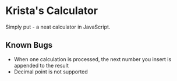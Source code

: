 # Krista's Calculator
Simply put - a neat calculator in JavaScript.

## Known Bugs
- When one calculation is processed, the next number you insert is appended to the result
- Decimal point is not supported